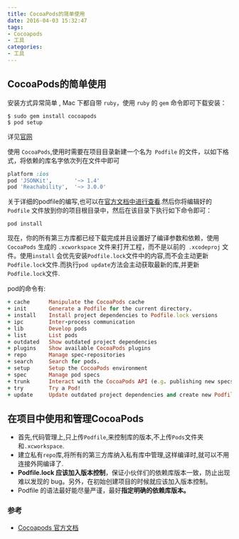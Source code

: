 ```yaml
---
title: CocoaPods的简单使用
date: 2016-04-03 15:32:47
tags:
- Cocoapods
- 工具
categories:
- 工具
---
```




## CocoaPods的简单使用

安装方式异常简单 , Mac 下都自带 `ruby`，使用 `ruby` 的 `gem` 命令即可下载安装：

```shell
$ sudo gem install cocoapods
$ pod setup
```

<!--more-->

详见[官网](https://cocoapods.org/)

使用 `CocoaPods`,使用时需要在项目目录新建一个名为` Podfile` 的文件，以如下格式，将依赖的库名字依次列在文件中即可

```ruby
platform :ios
pod 'JSONKit',       '~> 1.4'
pod 'Reachability',  '~> 3.0.0'
```

关于详细的podfile的编写,也可以在[官方文档中进行查看](https://guides.cocoapods.org/syntax/podfile.html).然后你将编辑好的 `Podfile` 文件放到你的项目根目录中，然后在该目录下执行如下命令即可：

```shell
pod install
```

现在，你的所有第三方库都已经下载完成并且设置好了编译参数和依赖，使用 `CocoaPods` 生成的 `.xcworkspace` 文件来打开工程，而不是以前的` .xcodeproj` 文件。使用`install` 会优先安装`Podfile.lock`文件中的内容,而不会主动更新`Podfile.lock`文件.而执行`pod update`方法会主动获取最新的库,并更新`Podfile.lock`文件.

pod的命令有:

```ruby
+ cache      Manipulate the CocoaPods cache
+ init       Generate a Podfile for the current directory.
+ install    Install project dependencies to Podfile.lock versions
+ ipc        Inter-process communication
+ lib        Develop pods
+ list       List pods
+ outdated   Show outdated project dependencies
+ plugins    Show available CocoaPods plugins
+ repo       Manage spec-repositories
+ search     Search for pods.
+ setup      Setup the CocoaPods environment
+ spec       Manage pod specs
+ trunk      Interact with the CocoaPods API (e.g. publishing new specs)
+ try        Try a Pod!
+ update     Update outdated project dependencies and create new Podfile.lock
```



## 在项目中使用和管理CocoaPods

- 首先,代码管理上,只上传`Podfile`,来控制库的版本,不上传`Pods`文件夹和`.xcworkspace`.
- 建立私有`repo`库,将所有的第三方库纳入私有库中管理,这样编译时,就可以不用连接外网编译了.
- **Podfile.lock 应该加入版本控制**，保证小伙伴们的依赖库版本一致，防止出现难以发现的 bug。另外，在初始创建项目的时候就应该加入版本控制。
- Podfile 的语法最好能尽量严谨，最好**指定明确的依赖库版本。**





### 参考

- [Cocoapods 官方文档](https://guides.cocoapods.org/)
